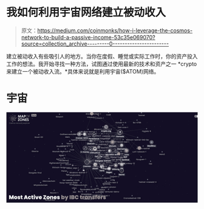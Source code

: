 # 我如何利用宇宙网络建立被动收入

> 原文：<https://medium.com/coinmonks/how-i-leverage-the-cosmos-network-to-build-a-passive-income-53c35e069070?source=collection_archive---------0----------------------->

建立被动收入有些吸引人的地方。当你在度假、睡觉或实际工作时，你的资产投入工作的想法。我开始寻找一种方法，试图通过使用最新的技术和资产之一 *crypto 来建立一个被动收入流。*具体来说就是利用宇宙($ATOM)网络。

# 宇宙

![](img/43b1e3cfbe320ccd78cd6e6113ca4c3a.png)